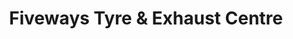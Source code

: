 ---
title: "Fiveways Tyre & Exhaust Centre"
url: /bury-st-edmunds/fiveways-tyre-and-exhaust-centre/
shop: car repair
---